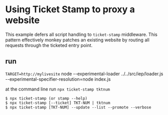 # Using Ticket Stamp to proxy a website

This example defers all script handling to `ticket-stamp` middleware. This pattern effectively monkey patches an existing website by routing all requests through the ticketed entry point.

## run

`TARGET=http://mylivesite` node --experimental-loader ../../src/iep/loader.js --experimental-specifier-resolution=node index.js

at the command line run `npx ticket-stamp tktnum`

`$ npx ticket-stamp (or stamp --help)`<br/>
`$ npx ticket-stamp [--ticket] TKT-NUM | tktnum`<br/>
`$ npx ticket-stamp [TKT-NUM] --update --list --promote --verbose`<br/>
